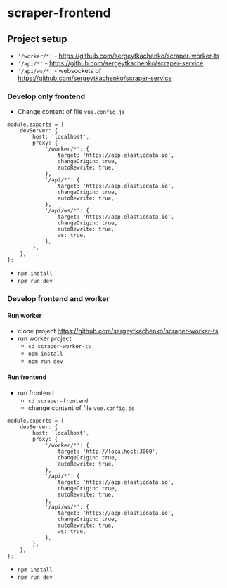 # scraper-frontend

## Project setup

* ```'/worker/*'``` - https://github.com/sergeytkachenko/scraper-worker-ts
* ```'/api/*'``` - https://github.com/sergeytkachenko/scraper-service
* ```'/api/ws/*'``` - websockets of https://github.com/sergeytkachenko/scraper-service

### Develop only frontend

* Change content of file ```vue.config.js```
```
module.exports = {
	devServer: {
		host: 'localhost',
		proxy: {
			'/worker/*': {
				target: 'https://app.elasticdata.io',
				changeOrigin: true,
				autoRewrite: true,
			},
			'/api/*': {
				target: 'https://app.elasticdata.io',
				changeOrigin: true,
				autoRewrite: true,
			},
			'/api/ws/*': {
				target: 'https://app.elasticdata.io',
				changeOrigin: true,
				autoRewrite: true,
				ws: true,
			},
		},
	},
};

```
* ``npm install``
* ```npm run dev```
### Develop frontend and worker

#### Run worker

* clone project https://github.com/sergeytkachenko/scraper-worker-ts
* run worker project 
    * ```cd scraper-worker-ts```
    * ``npm install``
    * ```npm run dev```

#### Run frontend

* run frontend
    * ```cd scraper-frontend```
    * change content of file ```vue.config.js```
```
module.exports = {
	devServer: {
		host: 'localhost',
		proxy: {
			'/worker/*': {
				target: 'http://localhost:3000',
				changeOrigin: true,
                autoRewrite: true,
			},
			'/api/*': {
				target: 'https://app.elasticdata.io',
				changeOrigin: true,
				autoRewrite: true,
			},
			'/api/ws/*': {
				target: 'https://app.elasticdata.io',
				changeOrigin: true,
				autoRewrite: true,
				ws: true,
			},
		},
	},
};
```
* ``npm install``
* ```npm run dev```